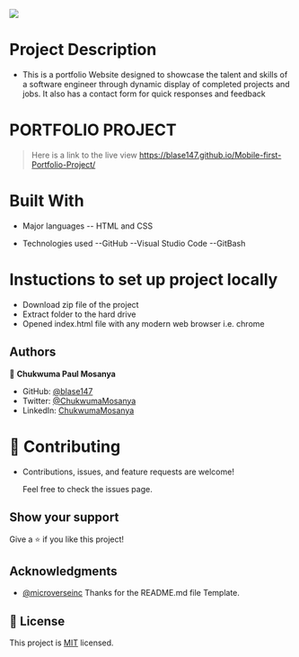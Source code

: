 ![](https://img.shields.io/badge/Microverse-blueviolet)

# Project Description 
- This is a portfolio Website designed to showcase the talent and skills of a software engineer through dynamic display of completed projects and jobs. It also has a contact form for quick responses and feedback
# PORTFOLIO PROJECT

> Here is a link to the live view https://blase147.github.io/Mobile-first-Portfolio-Project/


# Built With

- Major languages -- HTML and CSS

- Technologies used --GitHub --Visual Studio Code --GitBash

# Instuctions to set up project locally

- Download zip file of the project
- Extract folder to the hard drive
- Opened index.html file with any modern web browser i.e. chrome

## Authors

👤 **Chukwuma Paul Mosanya**

- GitHub: [@blase147](https://github.com/blase147)
- Twitter: [@ChukwumaMosanya](https://twitter.com/ChukwumaMosanya)
- LinkedIn: [ChukwumaMosanya](www.linkedin.com/in/chukwuma-mosanya-346453)

# 🤝 Contributing

- Contributions, issues, and feature requests are welcome!

  Feel free to check the issues page.

## Show your support

Give a ⭐️ if you like this project!

## Acknowledgments

- [@microverseinc](https://github.com/microverseinc) 
Thanks for the README.md file Template.


## 📝 License

This project is [MIT](./MIT.md) licensed.
